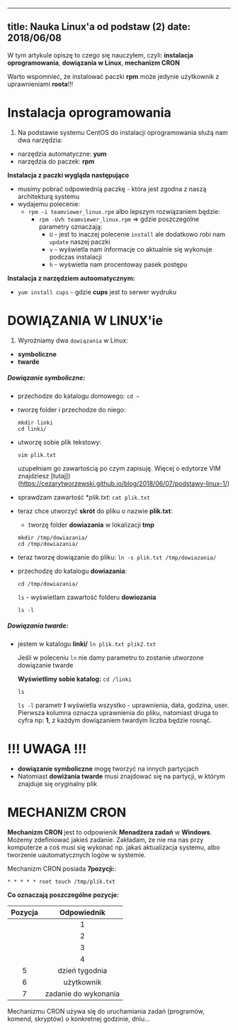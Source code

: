 ----
title: Nauka Linux'a od podstaw (2)
date: 2018/06/08
----

W tym artykule opiszę to czego się nauczyłem, czyli: **instalacja oprogramowania**, **dowiązania w Linux**, **mechanizm CRON**

Warto wspomnieć, że instalować paczki **rpm** może jedynie użytkownik z uprawnieniami **roota**!!!

# Instalacja oprogramowania
1. Na podstawie systemu CentOS do instalacji oprogramowania służą nam dwa narzędzia:
* narzędzia automatyczne: **yum**
* narzędzia do paczek: **rpm**

**Instalacja z paczki wygląda następująco**
* musimy pobrać odpowiednią paczkę - która jest zgodna z naszą architekturą systemu
* wydajemu polecenie:
  * `rpm -i teamviewer_linux.rpm` albo lepszym rozwiązaniem będzie:
    * `rpm -Uvh teamviewer_linux.rpm` => gdzie poszczególne parametry oznaczają:
        - `U` - jest to inaczej polecenie `install` ale dodatkowo robi nam `update` naszej paczki
        - `v` - wyświetla nam informacje co aktualnie się wykonuje podczas instalacji
        - `h` - wyświetla nam procentoway pasek postępu


**Instalacja z narzędziem autoomatycznym:**
* `yum install cups` - gdzie **cups** jest to serwer wydruku


# DOWIĄZANIA W LINUX'ie
1. Wyrożniamy dwa `dowiązania` w Linux:
* **symboliczne**
* **twarde**

##### Dowiązanie symboliczne:
* przechodze do katalogu domowego:
    `cd ~`
* tworzę folder i przechodze do niego:
    ```
    mkdir linki
    cd linki/
    ```
* utworzę sobie plik tekstowy:
    ```
    vim plik.txt
    ```
    uzupełniam go zawartością po czym zapisuję. Więcej o edytorze VIM znajdziesz [tutaj])(https://cezarytworzewski.github.io/blog/2018/06/07/podstawy-linux-1/)
* sprawdzam zawartość **plik.txt*:
    `cat plik.txt`
* teraz chce utworzyć **skrót** do pliku o nazwie **plik.txt**:
    * tworzę folder **dowiazania** w lokalizacji **tmp**
    ```
    mkdir /tmp/dowiazania/
    cd /tmp/dowiazania/
* teraz tworzę dowiązanie do pliku:
    `ln -s plik.txt /tmp/dowiazania/`
* przechodzę do katalogu **dowiazania**:

    `cd /tmp/dowiazania/`

    `ls` - wyświetlam zawartość folderu **dowiozania**

    `ls -l`

##### Dowiązania twarde:
* jestem w katalogu **linki/**
    `ln plik.txt plik2.txt`

    Jeśli w poleceniu `ln` nie damy parametru to zostanie utworzone dowiązanie twarde

    **Wyświetlimy sobie katalog:**
    `cd /linki`

    `ls`

    `ls -l`  parametr **l** wyświetla wszystko - uprawnienia, data, godzina, user. Pierwsza kolumna oznacza uprawnienia do pliku, natomiast druga to cyfra np: **1**, z każdym dowiązaniem twardym liczba będzie rosnąć.


# !!! UWAGA !!!

* **dowiązanie symboliczne** mogę tworzyć na innych partycjach
* Natomiast **dowiżania twarde** musi znajdować się na partycji, w którym znajduje się oryginalny plik


# MECHANIZM CRON

**Mechanizm CRON** jest to odpowienik **Menadżera zadań** w **Windows**. Możemy zdefiniować jakieś zadanie. Zakładam, że nie ma nas przy komputerze a coś musi się wykonać np. jakaś aktualizacja systemu, albo tworzenie uautomatycznych logów w systemie.

Mechanizm CRON posiada **7pozycji:**:

`* * * * * root touch /tmp/plik.txt`

**Co oznaczają poszczególne pozycje:**

| **Pozycja** | **Odpowiednik** |
|:-----------:|:---------------:|
            |1            | minuta          |
            |2            | godzina         |
            |3            | miesiąc         |
            |4            | dzień miesiąca  |
|5            | dzień tygodnia                |
|6            | użytkownik                    |
|7            | zadanie do wykonania          |


Mechanizmu CRON używa się do uruchamiania zadań (programów, komend, skryptów) o konkretnej godzinie, dniu...
